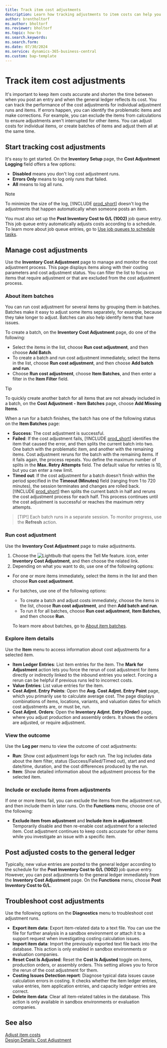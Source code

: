 ```yaml
---
title: Track item cost adjustments
description: Learn how tracking adjustments to item costs can help you keep your item cost data accurate.
author: brentholtorf
ms.author: bholtorf
ms.reviewer: bholtorf
ms.topic: how-to
ms.search.keywords:
ms.search.form:
ms.date: 07/30/2024
ms.service: dynamics-365-business-central
ms.custom: bap-template
---
```


# Track item cost adjustments

It's important to keep item costs accurate and shorten the time between when you post an entry and when the general ledger reflects its cost. You can track the performance of the cost adjustments for individual adjustment runs and items. If errors happen, you can identify the problematic items and make corrections. For example, you can exclude the items from calculations to ensure adjustments aren't interrupted for other items. You can adjust costs for individual items, or create batches of items and adjust them all at the same time.

## Start tracking cost adjustments

It's easy to get started. On the **Inventory Setup** page, the **Cost Adjustment Logging** field offers a few options:

* **Disabled** means you don't log cost adjustment runs.
* **Errors Only** means to log only runs that failed.
* **All** means to log all runs.

> [!NOTE]
> To minimize the size of the log, [!INCLUDE [prod_short](includes/prod_short.md)] doesn't log the adjustments that happen automatically when someone posts an item.

You must also set up the **Post Inventory Cost to G/L (1002)** job queue entry. This job queue entry automatically adjusts costs according to a schedule. To learn more about job queue entries, go to [Use job queues to schedule tasks](admin-job-queues-schedule-tasks.md).

## Manage cost adjustments

Use the **Inventory Cost Adjustment** page to manage and monitor the cost adjustment process. This page displays items along with their costing parameters and cost adjustment status. You can filter the list to focus on items that require adjustment or that are excluded from the cost adjustment process.

### About item batches

You can run cost adjustment for several items by grouping them in batches. Batches make it easy to adjust some items separately, for example, because they take longer to adjust. Batches can also help identify items that have issues.

To create a batch, on the **Inventory Cost Adjustment** page, do one of the following:

* Select the items in the list, choose **Run cost adjustment**, and then choose **Add Batch**.
* To create a batch and run cost adjustment immediately, select the items in the list, choose **Run cost adjustment**, and then choose **Add batch and run**.
* Choose **Run cost adjustment**, choose **Item Batches**, and then enter a filter in the **Item Filter** field.
  
> [!TIP]
> To quickly create another batch for all items that are not already included in a batch, on the **Cost Adjustment - Item Batches** page, choose **Add Missing Items**.

When a run for a batch finishes, the batch has one of the following status on the **Item Batches** page:

* **Success**: The cost adjustment is successful.
* **Failed**: If the cost adjustment fails, [!INCLUDE [prod_short](includes/prod_short.md)] identifies the item that caused the error, and then splits the current batch into two. One batch with the problematic item, and another with the remaining items. Cost adjustment reruns for the batch with the remaining items. If it fails again, the process repeats. You define the maximum number of splits in the **Max. Retry Attempts** field. The default value for retries is 10, but you can enter a new limit.
* **Timed out**: If the cost adjustment for a batch doesn't finish within the period specified in the **Timeout (Minutes)** field (ranging from 1 to 720 minutes), the session terminates and changes are rolled back. [!INCLUDE [prod_short](includes/prod_short.md)] then splits the current batch in half and reruns the cost adjustment process for each half. This process continues until the cost adjustment is successful or reaches the maximum retry attempts.

> [TIP!]
> Each batch runs in a separate session. To monitor progress, use the **Refresh** action.

### Run cost adjustment

Use the **Inventory Cost Adjustment** page to make adjustments.

1. Choose the ![Lightbulb that opens the Tell Me feature.](media/ui-search/search_small.png "Tell me what you want to do") icon, enter **Inventory Cost Adjustment**, and then choose the related link.
1. Depending on what you want to do, use one of the following options:

  * For one or more items immediately, select the items in the list and then choose **Run cost adjustment**.
  * For batches, use one of the following options:

    * To create a batch and adjust costs immediately, choose the items in the list, choose **Run cost adjustment**, and then **Add batch and run**.
    * To run it for all batches, choose **Run cost adjustment**, **Item Batches**, and then choose **Run**.
    
    To learn more about batches, go to [About item batches](#about-item-batches).

### Explore item details

Use the **Item** menu to access information about cost adjustments for a selected item.

* **Item Ledger Entries**: List item entries for the item. The **Mark for Adjustment** action lets you force the rerun of cost adjustment for items directly or indirectly linked to the inbound entries you select. Forcing a rerun can be helpful if previous runs led to incorrect costs.
* **Value Entries**: List value entries for the item.
* **Cost Adjmt. Entry Points**: Open the **Avg. Cost Adjmt. Entry Point** page, which you primarily use to calculate average cost. The page displays combinations of items, locations, variants, and valuation dates for which cost adjustments are, or must be, run.
* **Cost Adjmt. Orders**: Open the **Inventory Adjmt. Entry (Order)** page, where you adjust production and assembly orders. It shows the orders are adjusted, or require adjustment.

### View the outcome

Use the **Log per** menu to view the outcome of cost adjustments:

* **Run**: Show cost adjustment logs for each run. The log includes data about the item filter, status (Success/Failed/Timed out), start and end date/time, duration, and the cost differences produced by the run.
* **Item**: Show detailed information about the adjustment process for the selected item.

### Include or exclude items from adjustments

If one or more items fail, you can exclude the items from the adjustment run, and then include them in later runs. On the **Functions** menu, choose one of the following:

* **Exclude item from adjustment** and **Include item in adjustment**: Temporarily disable and then re-enable cost adjustment for a selected item. Cost adjustment continues to keep costs accurate for other items while you investigate an issue with a specific item.

## Post adjusted costs to the general ledger

Typically, new value entries are posted to the general ledger according to the schedule for the **Post Inventory Cost to G/L (1002)** job queue entry. However, you can post adjustments to the general ledger immediately from the **Inventory Cost Adjustment** page. On the **Functions** menu, choose **Post Inventory Cost to G/L**.

## Troubleshoot cost adjustments

Use the following options on the **Diagnostics** menu to troubleshoot cost adjustment runs.

* **Export item data**: Export item-related data to a text file. You can use the file for further analysis in a sandbox environment or attach it to a support request when investigating costing calculation issues.
* **Import item data**: Import the previously exported text file back into the database. This action is only enabled in sandbox environments or evaluation companies.
* **Reset Cost Is Adjusted**: Reset the **Cost Is Adjusted** toggle on items, production orders, or assembly orders. This setting allows you to force the rerun of the cost adjustment for them.
* **Costing Issues Detection report**: Diagnose typical data issues cause calculation errors in costing. It checks whether the item ledger entries, value entries, item application entries, and capacity ledger entries are correct.
* **Delete item data**: Clear all item-related tables in the database. This action is only available in sandbox environments or evaluation companies.

## See also

[Adjust item costs](inventory-how-adjust-item-costs.md)  
[Design Details: Cost Adjustment](design-details-cost-adjustment.md)  
